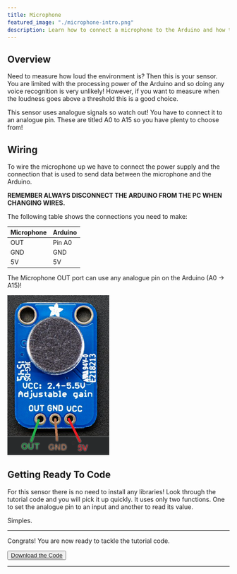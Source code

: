```yaml
---
title: Microphone
featured_image: "./microphone-intro.png"
description: Learn how to connect a microphone to the Arduino and how to use it.
---
```

## Overview
Need to measure how loud the environment is? Then this is your sensor. You are limited with the processing power of the Arduino and so doing any voice recognition is very unlikely! However, if you want to measure when the loudness goes above a threshold this is a good choice. 

This sensor uses analogue signals so watch out! You have to connect it to an analogue pin. These are titled A0 to A15 so you have plenty to choose from!



## Wiring
To wire the microphone up we have to connect the power supply and the connection that is used to send data between the microphone and the Arduino. 

**REMEMBER ALWAYS DISCONNECT THE ARDUINO FROM THE PC WHEN CHANGING WIRES.**

The following table shows the connections you need to make:

| Microphone    | Arduino |
| ------------- | ------- |
| OUT           | Pin A0  |
| GND           | GND     |
| 5V            | 5V      |

The Microphone OUT port can use any analogue pin on the Arduino (A0 -> A15)!

![Microphone Wiring](./images/microphone-1.png)

## Getting Ready To Code

For this sensor there is no need to install any libraries! Look through the tutorial code and you will pick it up quickly. It uses only two functions. One to set the analogue pin to an input and another to read its value. 

Simples. 


***

Congrats! You are now ready to tackle the tutorial code.

<button class="mdc-button mdc-button--raised">
  <a href="./code/MicTutorial.ino" class="mdc-button__label">Download the Code</a>
</button>

***